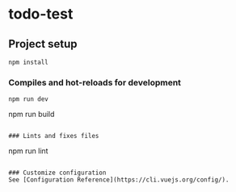 # todo-test

## Project setup
```
npm install
```

### Compiles and hot-reloads for development
```
npm run dev

```
npm run build
```

### Lints and fixes files
```
npm run lint
```

### Customize configuration
See [Configuration Reference](https://cli.vuejs.org/config/).
